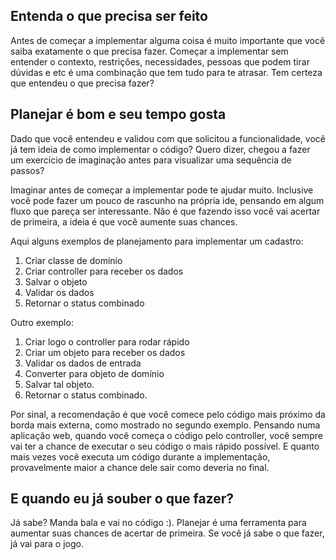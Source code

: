 ## Entenda o que precisa ser feito

Antes de começar a implementar alguma coisa é muito importante que você saiba exatamente o que precisa fazer. Começar a implementar sem entender o contexto, restrições, necessidades, pessoas que podem tirar dúvidas e etc é uma combinação que tem tudo para te atrasar. Tem certeza que entendeu o que precisa fazer?

## Planejar é bom e seu tempo gosta

Dado que você entendeu e validou com que solicitou a funcionalidade, você já tem ideia de como implementar o código? Quero dizer, chegou a fazer um exercício de imaginação antes para visualizar uma sequência de passos?

Imaginar antes de começar a implementar pode te ajudar muito. Inclusive você pode fazer um pouco de rascunho na própria ide, pensando em algum fluxo que pareça ser interessante. Não é que fazendo isso você vai acertar de primeira, a ideia é que você aumente suas chances. 

Aqui alguns exemplos de planejamento para implementar um cadastro:

1. Criar classe de domínio
2. Criar controller para receber os dados
3. Salvar o objeto
4. Validar os dados
5. Retornar o status combinado

Outro exemplo:

1. Criar logo o controller para rodar rápido
2. Criar um objeto para receber os dados
3. Validar os dados de entrada
4. Converter para objeto de domínio
5. Salvar tal objeto.
6. Retornar o status combinado.

Por sinal, a recomendação é que você comece pelo código mais próximo da borda mais externa, como mostrado no segundo exemplo. Pensando numa aplicação web, quando você começa o código pelo controller, você sempre vai ter a chance de executar o seu código o mais rápido possível. E quanto mais vezes você executa um código durante a implementação, provavelmente maior a chance dele sair como deveria no final. 

## E quando eu já souber o que fazer?

Já sabe? Manda bala e vai no código :). Planejar é uma ferramenta para aumentar suas chances de acertar de primeira. Se você já sabe o que fazer, já vai para o jogo.
